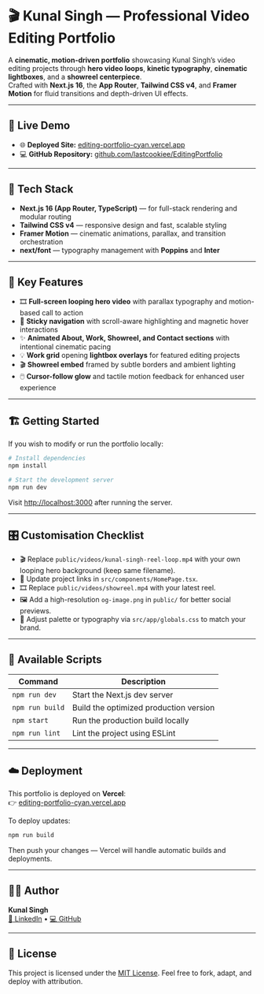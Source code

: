 # 🎬 Kunal Singh — Professional Video Editing Portfolio

A **cinematic, motion-driven portfolio** showcasing Kunal Singh’s video editing projects through **hero video loops**, **kinetic typography**, **cinematic lightboxes**, and a **showreel centerpiece**.  
Crafted with **Next.js 16**, the **App Router**, **Tailwind CSS v4**, and **Framer Motion** for fluid transitions and depth-driven UI effects.

---

## 🚀 Live Demo

- 🌐 **Deployed Site:** [editing-portfolio-cyan.vercel.app](https://editing-portfolio-cyan.vercel.app)  
- 💻 **GitHub Repository:** [github.com/lastcookiee/EditingPortfolio](https://github.com/lastcookiee/EditingPortfolio)  

---

## 🧠 Tech Stack

- **Next.js 16 (App Router, TypeScript)** — for full-stack rendering and modular routing  
- **Tailwind CSS v4** — responsive design and fast, scalable styling  
- **Framer Motion** — cinematic animations, parallax, and transition orchestration  
- **next/font** — typography management with **Poppins** and **Inter**

---

## 🎥 Key Features

- 🎞️ **Full-screen looping hero video** with parallax typography and motion-based call to action  
- 🧭 **Sticky navigation** with scroll-aware highlighting and magnetic hover interactions  
- ✨ **Animated About, Work, Showreel, and Contact sections** with intentional cinematic pacing  
- 💡 **Work grid** opening **lightbox overlays** for featured editing projects  
- 🎬 **Showreel embed** framed by subtle borders and ambient lighting  
- 🖱️ **Cursor-follow glow** and tactile motion feedback for enhanced user experience  

---

## 🏗️ Getting Started

If you wish to modify or run the portfolio locally:

```bash
# Install dependencies
npm install

# Start the development server
npm run dev
```

Visit [http://localhost:3000](http://localhost:3000) after running the server.

---

## 🎛️ Customisation Checklist

- 🎬 Replace `public/videos/kunal-singh-reel-loop.mp4` with your own looping hero background (keep same filename).  
- 🧩 Update project links in `src/components/HomePage.tsx`.  
- 🎞️ Replace `public/videos/showreel.mp4` with your latest reel.  
- 🖼️ Add a high-resolution `og-image.png` in `public/` for better social previews.  
- 🎨 Adjust palette or typography via `src/app/globals.css` to match your brand.

---

## 🧩 Available Scripts

| Command | Description |
|----------|-------------|
| `npm run dev` | Start the Next.js dev server |
| `npm run build` | Build the optimized production version |
| `npm start` | Run the production build locally |
| `npm run lint` | Lint the project using ESLint |

---

## ☁️ Deployment

This portfolio is deployed on **Vercel**:  
👉 [editing-portfolio-cyan.vercel.app](https://editing-portfolio-cyan.vercel.app)

To deploy updates:
```bash
npm run build
```
Then push your changes — Vercel will handle automatic builds and deployments.  

---

## 🧑‍💻 Author

**Kunal Singh**  
[🔗 LinkedIn](https://www.linkedin.com/in/kunal-singh-393821187/) • [💻 GitHub](https://github.com/lastcookiee)

---

## 📄 License

This project is licensed under the [MIT License](./LICENSE). Feel free to fork, adapt, and deploy with attribution.

